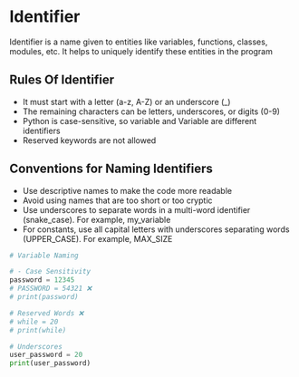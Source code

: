 # Identifier

Identifier is a name given to entities like variables, functions, classes, modules, etc. It helps to uniquely identify these entities in the program

## Rules Of Identifier

- It must start with a letter (a-z, A-Z) or an underscore (\_)
- The remaining characters can be letters, underscores, or digits (0-9)
- Python is case-sensitive, so variable and Variable are different identifiers
- Reserved keywords are not allowed

## Conventions for Naming Identifiers

- Use descriptive names to make the code more readable
- Avoid using names that are too short or too cryptic
- Use underscores to separate words in a multi-word identifier (snake_case). For example, my_variable
- For constants, use all capital letters with underscores separating words (UPPER_CASE). For example, MAX_SIZE

```python
# Variable Naming

# - Case Sensitivity
password = 12345
# PASSWORD = 54321 ❌
# print(password)

# Reserved Words ❌
# while = 20
# print(while)

# Underscores
user_password = 20
print(user_password)
```
